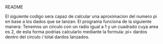 README

El siguiente codigo sera capaz de calcular una aproximacion del numero pi en base a los dados que se lanzan. El programa funciona de la siguiente manera: Tenemos un circulo con un radio igual a 1 y un cuadrado cuya area es 2, de esta forma podrias calcularlo mediante la formula: pi= dardos dentro del circulo / total dardos lanzados.

